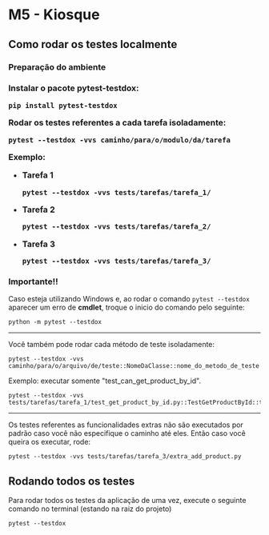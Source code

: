 <h1> M5 - Kiosque </h1>

<h2> Como rodar os testes localmente </h2>

<h3> Preparação do ambiente <h3>

<p>Instalar o pacote <strong>pytest-testdox</strong>:</p>

```shell
pip install pytest-testdox
```

<p>Rodar os testes referentes a cada tarefa isoladamente:</p>

```shell
pytest --testdox -vvs caminho/para/o/modulo/da/tarefa
```

Exemplo:
<ul>
<li>Tarefa 1</li>

```shell
pytest --testdox -vvs tests/tarefas/tarefa_1/
```

<li>Tarefa 2</li>

```shell
pytest --testdox -vvs tests/tarefas/tarefa_2/
```
<li>Tarefa 3</li>

```shell
pytest --testdox -vvs tests/tarefas/tarefa_3/
```

</ul>

### **Importante!!**
Caso esteja utilizando Windows e, ao rodar o comando `pytest --testdox` aparecer um erro de **cmdlet**, troque o inicio do comando pelo seguinte:

```shell
python -m pytest --testdox
```

<hr>
<p>Você também pode rodar cada método de teste isoladamente:</p>

```shell
pytest --testdox -vvs caminho/para/o/arquivo/de/teste::NomeDaClasse::nome_do_metodo_de_teste
```

<p>Exemplo: executar somente "test_can_get_product_by_id".</p>

```shell
pytest --testdox -vvs tests/tarefas/tarefa_1/test_get_product_by_id.py::TestGetProductById::test_can_get_product_by_id
```
<hr>
<p>Os testes referentes as funcionalidades extras não são executados por padrão caso você não especifique o caminho até eles. Então caso você queira os executar, rode:</p>

```shell
pytest --testdox -vvs tests/tarefas/tarefa_3/extra_add_product.py
```

## Rodando todos os testes

Para rodar todos os testes da aplicação de uma vez, execute o seguinte comando no terminal (estando na raiz do projeto)

```shell
pytest --testdox
```
